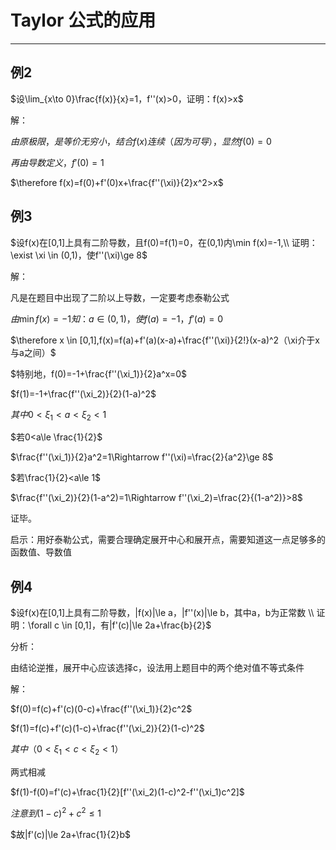 # Taylor 公式的应用

---

## 例2

$设\lim_{x\to 0}\frac{f(x)}{x}=1，f''(x)>0，证明：f(x)>x$

解：

$由原极限，是等价无穷小，结合f(x)连续（因为可导），显然f(0)=0$

$再由导数定义，f'(0)=1$

$\therefore f(x)=f(0)+f'(0)x+\frac{f''(\xi)}{2}x^2>x$

## 例3

$设f(x)在[0,1]上具有二阶导数，且f(0)=f(1)=0，在(0,1)内\min f(x)=-1,\\
证明：\exist \xi \in (0,1)，使f''(\xi)\ge 8$

解：

凡是在题目中出现了二阶以上导数，一定要考虑泰勒公式

$由\min f(x)=-1知：a\in(0,1)，使f(a)=-1，f'(a)=0$

$\therefore x \in [0,1],f(x)=f(a)+f'(a)(x-a)+\frac{f''(\xi)}{2!}(x-a)^2（\xi介于x与a之间）$

$特别地，f(0)=-1+\frac{f''(\xi_1)}{2}a^x=0$

$f(1)=-1+\frac{f''(\xi_2)}{2}(1-a)^2$

$其中0<\xi_1<a<\xi_2<1$

$若0<a\le \frac{1}{2}$

$\frac{f''(\xi_1)}{2}a^2=1\Rightarrow f''(\xi)=\frac{2}{a^2}\ge 8$

$若\frac{1}{2}<a\le 1$

$\frac{f''(\xi_2)}{2}(1-a^2)=1\Rightarrow f''(\xi_2)=\frac{2}{(1-a^2)}>8$

证毕。

启示：用好泰勒公式，需要合理确定展开中心和展开点，需要知道这一点足够多的函数值、导数值

## 例4

$设f(x)在[0,1]上具有二阶导数，|f(x)|\le a，|f''(x)|\le b，其中a，b为正常数 \\
证明：\forall c \in [0,1]，有|f'(c)|\le 2a+\frac{b}{2}$

分析：

由结论逆推，展开中心应该选择c，设法用上题目中的两个绝对值不等式条件

解：

$f(0)=f(c)+f'(c)(0-c)+\frac{f''(\xi_1)}{2}c^2$

$f(1)=f(c)+f'(c)(1-c)+\frac{f''(\xi_2)}{2}(1-c)^2$

$其中（0<\xi_1<c<\xi_2<1）$

两式相减

$f(1)-f(0)=f'(c)+\frac{1}{2}[f''(\xi_2)(1-c)^2-f''(\xi_1)c^2]$

$注意到(1-c)^2+c^2\le 1$

$故|f'(c)|\le 2a+\frac{1}{2}b$